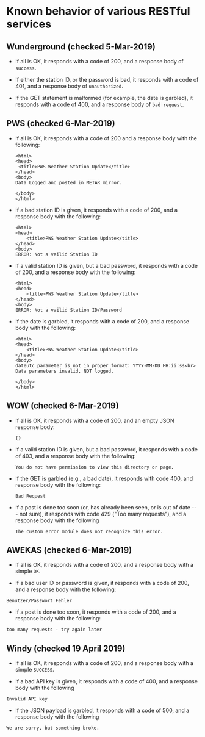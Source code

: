 # Known behavior of various RESTful services

## Wunderground (checked 5-Mar-2019)
* If all is OK, it responds with a code of 200, and a response body of `success`.

* If either the station ID, or the password is bad, it responds with a code of 401, and a response body of `unauthorized`.

* If the GET statement is malformed (for example, the date is garbled), it responds
with a code of 400, and a response body of `bad request`.

## PWS (checked 6-Mar-2019)
* If all is OK, it responds with a code of 200 and a response body with the following:

   ```
   <html>
   <head>
    <title>PWS Weather Station Update</title>
   </head>
   <body>
   Data Logged and posted in METAR mirror.

   </body>
   </html>
   ```

* If a bad station ID is given, it responds with a code of 200, and a response body with the following:
   ```
   <html>
   <head>
       <title>PWS Weather Station Update</title>
   </head>
   <body>
   ERROR: Not a vailid Station ID
   ```

* If a valid station ID is given, but a bad password, it responds with a code of 200, and a
response body with the following:
   ```
   <html>
   <head>
       <title>PWS Weather Station Update</title>
   </head>
   <body>
   ERROR: Not a vailid Station ID/Password
   ```

* If the date is garbled, it responds with a code of 200, and a response body with the following:
   ```
   <html>
   <head>
       <title>PWS Weather Station Update</title>
   </head>
   <body>
   dateutc parameter is not in proper format: YYYY-MM-DD HH:ii:ss<br>
   Data parameters invalid, NOT logged.

   </body>
   </html>
   ```

## WOW (checked 6-Mar-2019)
* If all is OK, it responds with a code of 200, and an empty JSON response body:
   ```
   {}
   ```

* If a valid station ID is given, but a bad password, it responds with a code of 403, and a
response body with the following:
   ```
   You do not have permission to view this directory or page.
   ```

* If the GET is garbled (e.g., a bad date), it responds with code 400, and response body
with the following:
   ```
   Bad Request
   ```
   
* If a post is done too soon (or, has already been seen, or is out of date --- not sure), it responds with code 429 ("Too many requests"), and a response body with the
following
   ```
   The custom error module does not recognize this error.
   ```
   
## AWEKAS (checked 6-Mar-2019)
* If all is OK, it responds with a code of 200, and a response body with a simple `OK`.

* If a bad user ID or password is given, it responds with a code of 200, and a 
response body with the following:
```
Benutzer/Passwort Fehler
```

* If a post is done too soon, it responds with a code of 200, and a response body with 
the following:
```
too many requests - try again later 
```

## Windy (checked 19 April 2019)
* If all is OK, it responds with a code of 200, and a response body with a simple `SUCCESS`.

* If a bad API key is given, it responds with a code of 400, and a response body with
the following
```
Invalid API key
```

* If the JSON payload is garbled, it responds with a code of 500, and a response body with
the following
```
We are sorry, but something broke.
```